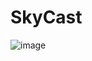 # SkyCast

![image](https://github.com/user-attachments/assets/96f7d1a7-03bd-4cbd-b9e5-0b1226203d18)
